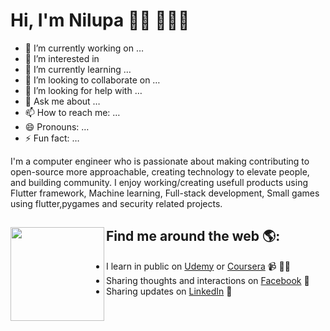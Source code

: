 
# Hi, I'm Nilupa 👋🏾 👩🏾‍💻

- 🔭 I’m currently working on …
- 👀 I’m interested in 
- 🌱 I’m currently learning …
- 👯 I’m looking to collaborate on …
- 🤔 I’m looking for help with …
- 💬 Ask me about …
- 📫 How to reach me: …
- 😄 Pronouns: …
- ⚡ Fun fact: …


I'm a computer engineer who is passionate about making contributing to open-source more approachable, creating technology to elevate people, and building community. I enjoy working/creating usefull products using Flutter framework, Machine learning, Full-stack development, Small games using flutter,pygames and security related projects. 


## Find me around the web 🌎: <a href="https://github.com/sponsors/M0nica"><img align="left" width="150" height="150" src="https://github.com/M0nica/M0nica/blob/main/octomonica/m0nica-octocat-rotating.gif?raw=true"></a>
- I learn in public on <a href="https://www.udemy.com">Udemy</a> or <a href="https://www.coursera.org">Coursera</a> 📹 ✍🏾
- Sharing thoughts and interactions on <a href="www.facebook.com/nilupa.illangarathna.1/"> Facebook</a> 🏓
- Sharing updates on <a href="www.linkedin.com/in/nilupa-illangarathna-1a5a0720b/">LinkedIn</a> 💼
